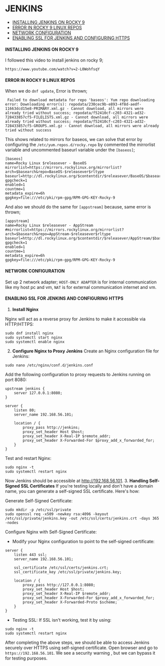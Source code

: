 # JENKINS
- [INSTALLING JENKINS ON ROCKY 9](#install-jenkins-on-rocky-9)
- [ERROR IN ROCKY 9 LINUX REPOS](#error-in-rocky-9-linux-repos)
- [NETWORK CONFIGURATION](#network-configuration)
- [ENABLING SSL FOR JENKINS AND CONFIGURING HTTPS](#enabling-ssl-for-jenkins-and-configuring-https)
#### INSTALLING JENKINS ON ROCKY 9
I followed this video to install jenkins on rocky 9;
```
https://www.youtube.com/watch?v=2-L0WohfsqY
```

#### ERROR IN ROCKY 9 LINUX REPOS
When we do `dnf update`, Error is thrown;
```
 Failed to download metadata for repo 'baseos': Yum repo downloading error: Downloading error(s): repodata/230cec9b-e893-4f8d-aedf-11663dcd15e8-PRIMARY.xml.gz - Cannot download, all mirrors were already tried without success; repodata/f52410cf-c203-4321-ad32-728433857cf5-FILELISTS.xml.gz - Cannot download, all mirrors were already tried without success; repodata/f52410cf-c203-4321-ad32-728433857cf5-GROUPS.xml.gz - Cannot download, all mirrors were already tried without success
```
This shows related to mirrors for baseos, we can solve that error by configuring the `/etc/yum.repos.d/rocky.repo` by commented the mirrorlist variable and uncommented baseurl variable under the `[baseos]`;
```
[baseos]
name=Rocky Linux $releasever - BaseOS
mirrorlist=https://mirrors.rockylinux.org/mirrorlist?arch=$basearch&repo=BaseOS-$releasever$rltype
baseurl=http://dl.rockylinux.org/$contentdir/$releasever/BaseOS/$basearch/os/
gpgcheck=1
enabled=1
countme=1
metadata_expire=6h
gpgkey=file:///etc/pki/rpm-gpg/RPM-GPG-KEY-Rocky-9
```
And also we should do the same for `[appstream]` because, same error is thrown;
```
[appstream]
name=Rocky Linux $releasever - AppStream
#mirrorlist=https://mirrors.rockylinux.org/mirrorlist?arch=$basearch&repo=AppStream-$releasever$rltype
baseurl=http://dl.rockylinux.org/$contentdir/$releasever/AppStream/$basearch/os/
gpgcheck=1
enabled=1
countme=1
metadata_expire=6h
gpgkey=file:///etc/pki/rpm-gpg/RPM-GPG-KEY-Rocky-9
```
#### NETWORK CONFIGURATION
Set up 2 network adapter;  `HOST-ONLY ADAPTER` is for internal communication like my host pc and vm, `NAT` is for external communication internet and vm. 

#### ENABLING SSL FOR JENKINS AND CONFIGURING HTTPS
1. __Install Nginx__

Nginx will act as a reverse proxy for Jenkins to make it accessible via HTTP/HTTPS:
```
sudo dnf install nginx
sudo systemctl start nginx
sudo systemctl enable nginx
```
2. __Configure Nginx to Proxy Jenkins__
Create an Nginx configuration file for Jenkins:

```
sudo nano /etc/nginx/conf.d/jenkins.conf
```
Add the following configuration to proxy requests to Jenkins running on port 8080:
```
upstream jenkins {
    server 127.0.0.1:8080;
}

server {
    listen 80;
    server_name 192.168.56.101;  

    location / {
        proxy_pass http://jenkins;
        proxy_set_header Host $host;
        proxy_set_header X-Real-IP $remote_addr;
        proxy_set_header X-Forwarded-For $proxy_add_x_forwarded_for;
    }
}
```
Test and restart Nginx:
```
sudo nginx -t
sudo systemctl restart nginx
```
Now Jenkins should be accessible at http://192.168.56.101.
3. __Handling Self-Signed SSL Certificates__
If you're testing locally and don't have a domain name, you can generate a self-signed SSL certificate. Here's how:

Generate Self-Signed Certificate:
```
sudo mkdir -p /etc/ssl/private
sudo openssl req -x509 -newkey rsa:4096 -keyout /etc/ssl/private/jenkins.key -out /etc/ssl/certs/jenkins.crt -days 365 -nodes
```
Configure Nginx with Self-Signed Certificate:

- Modify your Nginx configuration to point to the self-signed certificate:
```
server {
    listen 443 ssl;
    server_name 192.168.56.101;

    ssl_certificate /etc/ssl/certs/jenkins.crt;
    ssl_certificate_key /etc/ssl/private/jenkins.key;

    location / {
        proxy_pass http://127.0.0.1:8080;
        proxy_set_header Host $host;
        proxy_set_header X-Real-IP $remote_addr;
        proxy_set_header X-Forwarded-For $proxy_add_x_forwarded_for;
        proxy_set_header X-Forwarded-Proto $scheme;
    }
}
```
- Testing SSL: If SSL isn't working, test it by using:
```
sudo nginx -t
sudo systemctl restart nginx
```
After completing the above steps, we should be able to access Jenkins securely over HTTPS using self-signed certificate. Open browser and go to `https://192.168.56.101`. We see a security warning , but we can bypass it for testing purposes.





